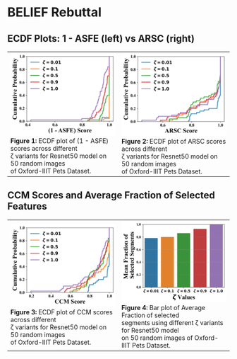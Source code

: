 # BELIEF Rebuttal

## ECDF Plots: 1 - ASFE (left) vs ARSC (right)

<table>
  <tr>
    <td>
      <img src="https://github.com/anonymousuai2025/belief/blob/main/1-asfe_ecdf_zeta0to6.png" width="400"/>
      <br>
      <b>Figure 1:</b> ECDF plot of (1 - ASFE) scores across different <br> ζ variants for Resnet50 model on 50 random images <br> of Oxford-IIIT Pets Dataset.
    </td>
    <td>
      <img src="https://github.com/anonymousuai2025/belief/blob/main/arsc_ecdf_zeta0to6.png" width="400"/>
      <br>
      <b>Figure 2:</b> ECDF plot of ARSC scores across different <br> ζ variants for Resnet50 model on 50 random images <br> of Oxford-IIIT Pets Dataset.
    </td>
  </tr>
</table>

## CCM Scores and Average Fraction of Selected Features 

<table>
  <tr>
    <td>
      <img src="https://github.com/anonymousuai2025/belief/blob/main/ccm_ecdf_zeta0to6.png" width="400"/>
      <br>
      <b>Figure 3:</b> ECDF plot of CCM scores across different <br> ζ variants for Resnet50 model on 50 random images <br> of Oxford-IIIT Pets Dataset.
    </td>
    <td>
      <img src="https://github.com/anonymousuai2025/belief/blob/main/mean_fraction_selected_per_zeta.jpeg" width="400"/>
      <br>
      <b>Figure 4:</b> Bar plot of Average Fraction of selected <br> segments using different ζ variants for Resnet50 model <br> on 50 random images  of Oxford-IIIT Pets Dataset.
    </td>
  </tr>
</table>

